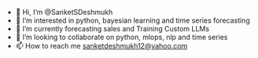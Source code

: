 - 👋 Hi, I’m @SanketSDeshmukh
- 👀 I’m interested in python, bayesian learning and time series forecasting
- 🌱 I’m currently forecasting sales and Training Custom LLMs 
- 💞️ I’m looking to collaborate on python, mlops, nlp and time series 
- 📫 How to reach me sanketdeshmukh12@yahoo.com

<!---
SanketSDeshmukh/SanketSDeshmukh is a ✨ special ✨ repository because its `README.md` (this file) appears on your GitHub profile.
You can click the Preview link to take a look at your changes.
--->
